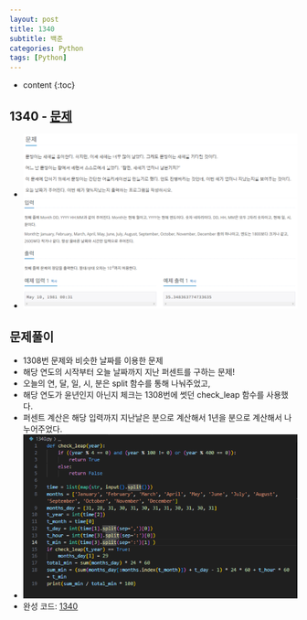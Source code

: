 ```yaml
---
layout: post
title: 1340
subtitle: 백준
categories: Python
tags: [Python]
---
```


* content
{:toc}

## 1340 - [문제](https://www.acmicpc.net/problem/1340)
+ ![문제](/assets/images/1340_Q.png)
+ ![문제](/assets/images/1340_IO.png)
## 문제풀이
+ 1308번 문제와 비슷한 날짜를 이용한 문제
+ 해당 연도의 시작부터 오늘 날짜까지 지난 퍼센트를 구하는 문제!
+ 오늘의 연, 달, 일, 시, 분은 split 함수를 통해 나눠주었고,
+ 해당 연도가 윤년인지 아닌지 체크는 1308번에 썻던 check_leap 함수를 사용했다.
+ 퍼센트 계산은 해당 입력까지 지난날은 분으로 계산해서 1년을 분으로 계산해서 나누어주었다.
+ ![코드](/assets/images/1340.png)
+ 완성 코드: [1340](https://github.com/ggsong0328/solved.ac/blob/solved.ac/1340.py)